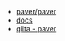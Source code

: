 - [paver/paver](https://github.com/paver/paver)
- [docs](https://pythonhosted.org/Paver/)
- [qiita - paver](http://qiita.com/tags/Paver)
